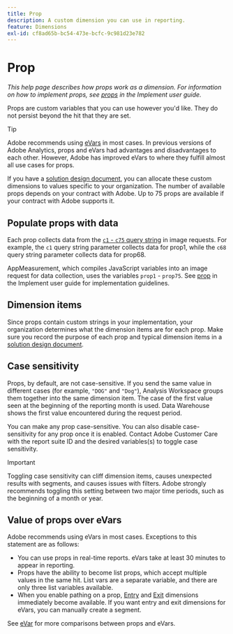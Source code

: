 ```yaml
---
title: Prop
description: A custom dimension you can use in reporting.
feature: Dimensions
exl-id: cf8ad65b-bc54-473e-bcfc-9c981d23e782
---
```

# Prop

*This help page describes how props work as a dimension. For information on how to implement props, see [props](/help/implement/vars/page-vars/prop.md) in the Implement user guide.*

Props are custom variables that you can use however you'd like. They do not persist beyond the hit that they are set.

>[!TIP]
>
>Adobe recommends using [eVars](evar.md) in most cases. In previous versions of Adobe Analytics, props and eVars had advantages and disadvantages to each other. However, Adobe has improved eVars to where they fulfill almost all use cases for props.

If you have a [solution design document](/help/implement/prepare/solution-design.md), you can allocate these custom dimensions to values specific to your organization. The number of available props depends on your contract with Adobe. Up to 75 props are available if your contract with Adobe supports it.

## Populate props with data

Each prop collects data from the [`c1` - `c75` query string](/help/implement/validate/query-parameters.md) in image requests. For example, the `c1` query string parameter collects data for prop1, while the `c68` query string parameter collects data for prop68.

AppMeasurement, which compiles JavaScript variables into an image request for data collection, uses the variables `prop1` - `prop75`. See [prop](/help/implement/vars/page-vars/prop.md) in the Implement user guide for implementation guidelines.

## Dimension items

Since props contain custom strings in your implementation, your organization determines what the dimension items are for each prop. Make sure you record the purpose of each prop and typical dimension items in a [solution design document](/help/implement/prepare/solution-design.md).

## Case sensitivity

Props, by default, are not case-sensitive. If you send the same value in different cases (for example, `"DOG"` and `"Dog"`), Analysis Workspace groups them together into the same dimension item. The case of the first value seen at the beginning of the reporting month is used. Data Warehouse shows the first value encountered during the request period.

You can make any prop case-sensitive. You can also disable case-sensitivity for any prop once it is enabled. Contact Adobe Customer Care with the report suite ID and the desired variables(s) to toggle case sensitivity. 

>[!IMPORTANT]
>
>Toggling case sensitivity can cliff dimension items, causes unexpected results with segments, and causes issues with filters. Adobe strongly recommends toggling this setting between two major time periods, such as the beginning of a month or year.

## Value of props over eVars

Adobe recommends using eVars in most cases. Exceptions to this statement are as follows:

* You can use props in real-time reports. eVars take at least 30 minutes to appear in reporting.
* Props have the ability to become list props, which accept multiple values in the same hit. List vars are a separate variable, and there are only three list variables available.
* When you enable pathing on a prop, [Entry](entry-dimensions.md) and [Exit](exit-dimensions.md) dimensions immediately become available. If you want entry and exit dimensions for eVars, you can manually create a segment.

See [eVar](evar.md) for more comparisons between props and eVars.
